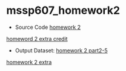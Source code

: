# mssp607_homework2
* Source Code
[homework 2](/homeword2.py)

[homeword 2 extra credit](/homework2_extra.py)
* Output Dataset:
[homework 2 part2-5](/p2_5.csv)

[homework 2 extra](extra_infoboxes.csv)
